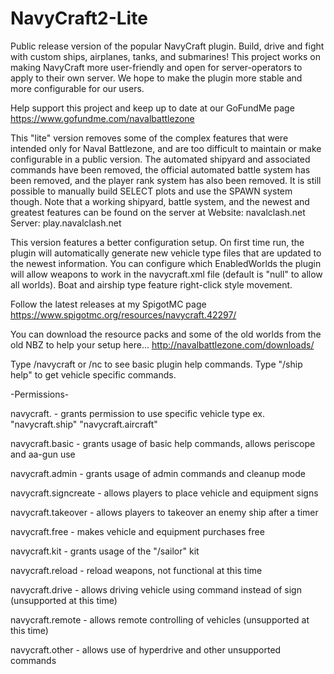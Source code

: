 # NavyCraft2-Lite
Public release version of the popular NavyCraft plugin. Build, drive and fight with custom ships, airplanes, tanks, and submarines! This project works on making NavyCraft more user-friendly and open for server-operators to apply to their own server. We hope to make the plugin more stable and more configurable for our users.

Help support this project and keep up to date at our GoFundMe page
https://www.gofundme.com/navalbattlezone

This "lite" version removes some of the complex features that were intended only for Naval Battlezone, and are too difficult to maintain or make configurable in a public version. The automated shipyard and associated commands have been removed, the official automated battle system has been removed, and the player rank system has also been removed. It is still possible to manually build SELECT plots and use the SPAWN system though. Note that a working shipyard, battle system, and the newest and greatest features can be found on the server at
Website: navalclash.net
Server: play.navalclash.net

This version features a better configuration setup. On first time run, the plugin will automatically generate new vehicle type files that are updated to the newest information. You can configure which EnabledWorlds the plugin will allow weapons to work in the navycraft.xml file (default is "null" to allow all worlds). Boat and airship type feature right-click style movement.

Follow the latest releases at my SpigotMC page
https://www.spigotmc.org/resources/navycraft.42297/

You can download the resource packs and some of the old worlds from the old NBZ to help your setup here...
http://navalbattlezone.com/downloads/

Type /navycraft or /nc to see basic plugin help commands. Type "/ship help" to get vehicle specific commands.

-Permissions-

navycraft.<VEHICLE TYPE>  - grants permission to use specific vehicle type ex. "navycraft.ship" "navycraft.aircraft"

navycraft.basic - grants usage of basic help commands, allows periscope and aa-gun use

navycraft.admin - grants usage of admin commands and cleanup mode

navycraft.signcreate - allows players to place vehicle and equipment signs

navycraft.takeover - allows players to takeover an enemy ship after a timer

navycraft.free - makes vehicle and equipment purchases free


navycraft.kit - grants usage of the "/sailor" kit

navycraft.reload - reload weapons, not functional at this time

navycraft.drive - allows driving vehicle using command instead of sign (unsupported at this time)

navycraft.remote - allows remote controlling of vehicles (unsupported at this time)

navycraft.other - allows use of hyperdrive and other unsupported commands
